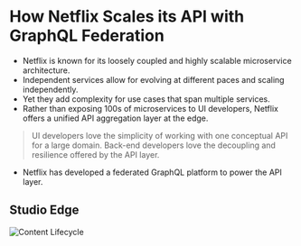 # How Netflix Scales its API with GraphQL Federation

* Netflix is known for its loosely coupled and highly scalable microservice architecture.
* Independent services allow for evolving at different paces and scaling independently.
* Yet they add complexity for use cases that span multiple services.
* Rather than exposing 100s of microservices to UI developers, Netflix offers a unified API aggregation layer at the edge.

>UI developers love the simplicity of working with one conceptual API for a large domain. Back-end developers love the decoupling and resilience offered by the API layer. 

* Netflix has developed a federated GraphQL platform to power the API layer.

##  Studio Edge
![Content Lifecycle](https://miro.medium.com/max/700/0*tF6eYngRkxpxmVus)

